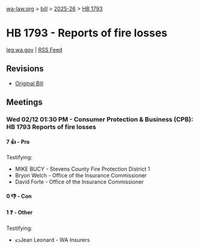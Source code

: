 [wa-law.org](/) > [bill](/bill/) > [2025-26](/bill/2025-26/) > [HB 1793](/bill/2025-26/hb/1793/)

# HB 1793 - Reports of fire losses
[leg.wa.gov](https://app.leg.wa.gov/billsummary?BillNumber=1793&Year=2025&Initiative=false) | [RSS Feed](./rss.xml)

## Revisions
* [Original Bill](1/)

## Meetings
### Wed 02/12 01:30 PM - Consumer Protection & Business (CPB): HB 1793 Reports of fire losses
#### 7 👍 - Pro
Testifying:
* MIKE BUCY - Stevens County Fire Protection District 1
* Bryon Welch - Office of the Insurance Commissioner
* David Forte - Office of the Insurance Commissioner

#### 0 👎 - Con

#### 1 ❓ - Other
Testifying:
* 💵Jean Leonard - WA Insurers
